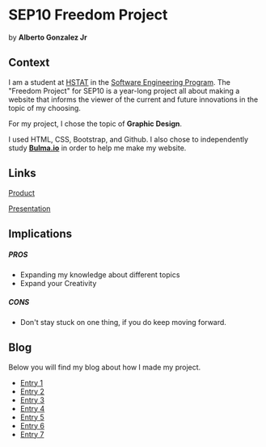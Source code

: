 # SEP10 Freedom Project
by **Alberto Gonzalez Jr**

## Context
I am a student at [HSTAT](https://www.hstat.org/) in the [Software Engineering Program](https://hstatsep.github.io/). The "Freedom Project" for SEP10 is a year-long project all about making a website that informs the viewer of the current and future innovations in the topic of my choosing.

For my project, I chose the topic of **Graphic Design**. 

I used HTML, CSS, Bootstrap, and Github. I also chose to independently study **<a href="https://bulma.io/documentation/start/installation/">Bulma.io**</a> in order to help me make my website.

## Links

[Product](https://albertog3410.github.io/sep10-freedom-project/)

[Presentation](https://docs.google.com/presentation/d/1k4kwkzc9YKW5hxpw8--_Bp2bct3xF3-JllOVe0DIR84/edit)

## Implications
##### PROS
* Expanding my knowledge about different topics
* Expand your Creativity
##### CONS
* Don't stay stuck on one thing, if you do keep moving forward.


## Blog
Below you will find my blog about how I made my project.

* [Entry 1](blog/entry01.md)
* [Entry 2](blog/entry02.md)
* [Entry 3](blog/entry03.md)
* [Entry 4](blog/entry04.md)
* [Entry 5](blog/entry05.md)
* [Entry 6](blog/entry06.md)
* [Entry 7](blog/entry07.md)
